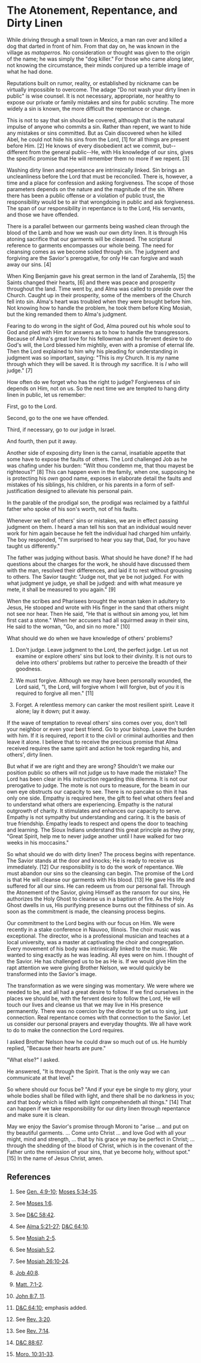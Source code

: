 # The Atonement, Repentance, and Dirty Linen

While driving through a small town in Mexico, a man ran over and killed a dog
that darted in front of him. From that day on, he was known in the village as
_mataperros._ No consideration or thought was given to the origin of the name;
he was simply the "dog killer." For those who came along later, not knowing
the circumstance, their minds conjured up a terrible image of what he had
done.

Reputations built on rumor, reality, or established by nickname can be
virtually impossible to overcome. The adage "Do not wash your dirty linen in
public" is wise counsel. It is not necessary, appropriate, nor healthy to
expose our private or family mistakes and sins for public scrutiny. The more
widely a sin is known, the more difficult the repentance or change.

This is not to say that sin should be covered, although that is the natural
impulse of anyone who commits a sin. Rather than repent, we want to hide any
mistakes or sins committed. But as Cain discovered when he killed Abel, he
could not hide his sins from the Lord, [1]  for all things are present before
Him. [2]  He knows of every disobedient act we commit, but--different from the
general public--He, with His knowledge of our sins, gives the specific promise
that He will remember them no more if we repent. [3]

Washing dirty linen and repentance are intrinsically linked. Sin brings an
uncleanliness before the Lord that must be reconciled. There is, however, a
time and a place for confession and asking forgiveness. The scope of those
parameters depends on the nature and the magnitude of the sin. Where there has
been a public offense or a violation of public trust, the responsibility would
be to air that wrongdoing in public and ask forgiveness. The span of our
responsibility in repentance is to the Lord, His servants, and those we have
offended.

There is a parallel between our garments being washed clean through the blood
of the Lamb and how we wash our own dirty linen. It is through His atoning
sacrifice that our garments will be cleansed. The scriptural reference to
garments encompasses our whole being. The need for cleansing comes as we
become soiled through sin. The judgment and forgiving are the Savior's
prerogative, for only He can forgive and wash away our sins. [4]

When King Benjamin gave his great sermon in the land of Zarahemla, [5]  the
Saints changed their hearts, [6]  and there was peace and prosperity
throughout the land. Time went by, and Alma was called to preside over the
Church. Caught up in their prosperity, some of the members of the Church fell
into sin. Alma's heart was troubled when they were brought before him. Not
knowing how to handle the problem, he took them before King Mosiah, but the
king remanded them to Alma's judgment.

Fearing to do wrong in the sight of God, Alma poured out his whole soul to God
and pled with Him for answers as to how to handle the transgressors. Because
of Alma's great love for his fellowman and his fervent desire to do God's
will, the Lord blessed him mightily, even with a promise of eternal life. Then
the Lord explained to him why his pleading for understanding in judgment was
so important, saying: "This is _my_ Church. It is _my_ name through which they
will be saved. It is through _my_ sacrifice. It is _I_ who will judge." [7]

How often do we forget who has the right to judge? Forgiveness of sin depends
on Him, not on us. So the next time we are tempted to hang dirty linen in
public, let us remember:

First, go to the Lord.

Second, go to the one we have offended.

Third, if necessary, go to our judge in Israel.

And fourth, then put it away.

Another side of exposing dirty linen is the carnal, insatiable appetite that
some have to expose the faults of others. The Lord challenged Job as he was
chafing under his burden: "Wilt thou condemn me, that thou mayest be
righteous?" [8]  This can happen even in the family, when one, supposing he is
protecting his _own_ good name, exposes in elaborate detail the faults and
mistakes of his siblings, his children, or his parents in a form of self-
justification designed to alleviate his personal pain.

In the parable of the prodigal son, the prodigal was reclaimed by a faithful
father who spoke of his son's worth, not of his faults.

Whenever we tell of others' sins or mistakes, we are in effect passing
judgment on them. I heard a man tell his son that an individual would never
work for him again because he felt the individual had charged him unfairly.
The boy responded, "I'm surprised to hear you say that, Dad, for you have
taught us differently."

The father was judging without basis. What should he have done? If he had
questions about the charges for the work, he should have discussed them with
the man, resolved their differences, and laid it to rest without grousing to
others. The Savior taught: "Judge not, that ye be not judged. For with what
judgment ye judge, ye shall be judged: and with what measure ye mete, it shall
be measured to you again." [9]

When the scribes and Pharisees brought the woman taken in adultery to Jesus,
He stooped and wrote with His finger in the sand that others might not see nor
hear. Then He said, "He that is without sin among you, let him first cast a
stone." When her accusers had all squirmed away in their sins, He said to the
woman, "Go, and sin no more." [10]

What should we do when we have knowledge of others' problems?

  1. Don't judge. Leave judgment to the Lord, the perfect judge. Let us not examine or explore others' sins but look to their divinity. It is not ours to delve into others' problems but rather to perceive the breadth of their goodness.

  2. We must forgive. Although we may have been personally wounded, the Lord said, "I, the Lord, will forgive whom I will forgive, but of _you_ it is required to forgive all men." [11] 

  3. Forget. A relentless memory can canker the most resilient spirit. Leave it alone; lay it down; put it away.

If the wave of temptation to reveal others' sins comes over you, don't tell
your neighbor or even your best friend. Go to your bishop. Leave the burden
with him. If it is required, report it to the civil or criminal authorities
and then leave it alone. I believe that to receive the precious promise that
Alma received requires the same spirit and action he took regarding his, and
others', dirty linen.

But what if we are right and they are wrong? Shouldn't we make our position
public so others will not judge us to have made the mistake? The Lord has been
clear in His instruction regarding this dilemma. It is not our prerogative to
judge. The mote is not ours to measure, for the beam in our own eye obstructs
our capacity to see. There is no pancake so thin it has only one side. Empathy
is required here, the gift to feel what others feel and to understand what
others are experiencing. Empathy is the natural outgrowth of charity. It
stimulates and enhances our capacity to serve. Empathy is not sympathy but
understanding and caring. It is the basis of true friendship. Empathy leads to
respect and opens the door to teaching and learning. The Sioux Indians
understand this great principle as they pray, "Great Spirit, help me to never
judge another until I have walked for two weeks in his moccasins."

So what should we do with dirty linen? The process begins with repentance. The
Savior stands at the door and knocks; He is ready to receive us immediately.
[12]  Our responsibility is to do the work of repentance. We must abandon our
sins so the cleansing can begin. The promise of the Lord is that He will
cleanse our garments with His blood. [13]  He gave His life and suffered for
all our sins. He can redeem us from our personal fall. Through the Atonement
of the Savior, giving Himself as the ransom for our sins, He authorizes the
Holy Ghost to cleanse us in a baptism of fire. As the Holy Ghost dwells in us,
His purifying presence burns out the filthiness of sin. As soon as the
commitment is made, the cleansing process begins.

Our commitment to the Lord begins with our focus on Him. We were recently in a
stake conference in Nauvoo, Illinois. The choir music was exceptional. The
director, who is a professional musician and teaches at a local university,
was a master at captivating the choir and congregation. Every movement of his
body was intrinsically linked to the music. We wanted to sing exactly as he
was leading. All eyes were on him. I thought of the Savior. He has challenged
us to be as He is. If we would give Him the rapt attention we were giving
Brother Nelson, we would quickly be transformed into the Savior's image.

The transformation as we were singing was momentary. We were where we needed
to be, and all had a great desire to follow. If we find ourselves in the
places we should be, with the fervent desire to follow the Lord, He will touch
our lives and cleanse us that we may live in His presence permanently. There
was no coercion by the director to get us to sing, just connection. Real
repentance comes with that connection to the Savior. Let us consider our
personal prayers and everyday thoughts. We all have work to do to make the
connection the Lord requires.

I asked Brother Nelson how he could draw so much out of us. He humbly replied,
"Because their hearts are pure."

"What else?" I asked.

He answered, "It is through the Spirit. That is the only way we can
communicate at that level."

So where should our focus be? "And if your eye be single to my glory, your
whole bodies shall be filled with light, and there shall be no darkness in
you; and that body which is filled with light comprehendeth all things." [14]
That can happen if we take responsibility for our dirty linen through
repentance and make sure it is clean.

May we enjoy the Savior's promise through Moroni to "arise ... and put on thy
beautiful garments. ... Come unto Christ ... and love God with all your might,
mind and strength, ... that by his grace ye may be perfect in Christ; ... through
the shedding of the blood of Christ, which is in the covenant of the Father
unto the remission of your sins, that ye become holy, without spot." [15]  In
the name of Jesus Christ, amen.

## References

  1.  See [Gen. 4:9-10](https://www.lds.org/scriptures/ot/gen/4.9-10?lang=eng#8); [Moses 5:34-35](https://www.lds.org/scriptures/pgp/moses/5.34-35?lang=eng#33).

  2.  See [Moses 1:6](https://www.lds.org/scriptures/pgp/moses/1.6?lang=eng#5).

  3.  See [D&amp;C 58:42](https://www.lds.org/scriptures/dc-testament/dc/58.42?lang=eng#41).

  4.  See [Alma 5:21-27](https://www.lds.org/scriptures/bofm/alma/5.21-27?lang=eng#20); [D&amp;C 64:10](https://www.lds.org/scriptures/dc-testament/dc/64.10?lang=eng#9).

  5.  See [Mosiah 2-5](https://www.lds.org/scriptures/bofm/mosiah/2.title?lang=eng).

  6.  See [Mosiah 5:2](https://www.lds.org/scriptures/bofm/mosiah/5.2?lang=eng#1).

  7.  See [Mosiah 26:10-24](https://www.lds.org/scriptures/bofm/mosiah/26.10-24?lang=eng#9).

  8.   [Job 40:8](https://www.lds.org/scriptures/ot/job/40.8?lang=eng#7).

  9.   [Matt. 7:1-2](https://www.lds.org/scriptures/nt/matt/7.1-2?lang=eng#0).

  10.   [John 8:7, 11](https://www.lds.org/scriptures/nt/john/8.7%2C11?lang=eng#6).

  11.   [D&amp;C 64:10](https://www.lds.org/scriptures/dc-testament/dc/64.10?lang=eng#9); emphasis added.

  12.  See [Rev. 3:20](https://www.lds.org/scriptures/nt/rev/3.20?lang=eng#19).

  13.  See [Rev. 7:14](https://www.lds.org/scriptures/nt/rev/7.14?lang=eng#13).

  14.   [D&amp;C 88:67](https://www.lds.org/scriptures/dc-testament/dc/88.67?lang=eng#66).

  15.   [Moro. 10:31-33](https://www.lds.org/scriptures/bofm/moro/10.31-33?lang=eng#30).

